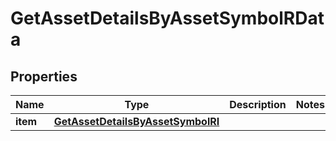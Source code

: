 

# GetAssetDetailsByAssetSymbolRData


## Properties

| Name | Type | Description | Notes |
|------------ | ------------- | ------------- | -------------|
|**item** | [**GetAssetDetailsByAssetSymbolRI**](GetAssetDetailsByAssetSymbolRI.md) |  |  |



